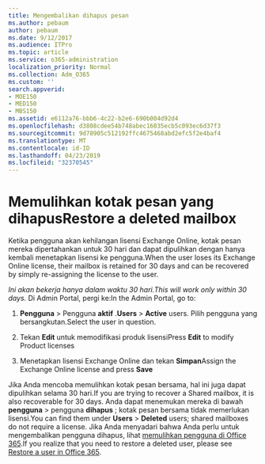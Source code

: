 ```yaml
---
title: Mengembalikan dihapus pesan
ms.author: pebaum
author: pebaum
ms.date: 9/12/2017
ms.audience: ITPro
ms.topic: article
ms.service: o365-administration
localization_priority: Normal
ms.collection: Adm_O365
ms.custom: ''
search.appverid:
- MOE150
- MED150
- MBS150
ms.assetid: e6112a76-bbb6-4c22-b2e6-690b004d92d4
ms.openlocfilehash: d3808cdee54b748abec16035ecb5c093ec6d37f3
ms.sourcegitcommit: 9d78905c512192ffc4675468abd2efc5f2e4baf4
ms.translationtype: MT
ms.contentlocale: id-ID
ms.lasthandoff: 04/23/2019
ms.locfileid: "32370545"
---
```

# <a name="restore-a-deleted-mailbox"></a><span data-ttu-id="e2668-102">Memulihkan kotak pesan yang dihapus</span><span class="sxs-lookup"><span data-stu-id="e2668-102">Restore a deleted mailbox</span></span>

<span data-ttu-id="e2668-103">Ketika pengguna akan kehilangan lisensi Exchange Online, kotak pesan mereka dipertahankan untuk 30 hari dan dapat dipulihkan dengan hanya kembali menetapkan lisensi ke pengguna.</span><span class="sxs-lookup"><span data-stu-id="e2668-103">When the user loses its Exchange Online license, their mailbox is retained for 30 days and can be recovered by simply re-assigning the license to the user.</span></span>
  
 <span data-ttu-id="e2668-104">*Ini akan bekerja hanya dalam waktu 30 hari.*</span><span class="sxs-lookup"><span data-stu-id="e2668-104">*This will work only within 30 days.*</span></span>  <span data-ttu-id="e2668-105">Di Admin Portal, pergi ke:</span><span class="sxs-lookup"><span data-stu-id="e2668-105">In the Admin Portal, go to:</span></span> 
  
1. <span data-ttu-id="e2668-106">**Pengguna** \> Pengguna **aktif** .</span><span class="sxs-lookup"><span data-stu-id="e2668-106">**Users** \> **Active** users.</span></span> <span data-ttu-id="e2668-107">Pilih pengguna yang bersangkutan.</span><span class="sxs-lookup"><span data-stu-id="e2668-107">Select the user in question.</span></span> 
    
2. <span data-ttu-id="e2668-108">Tekan **Edit** untuk memodifikasi produk lisensi</span><span class="sxs-lookup"><span data-stu-id="e2668-108">Press **Edit** to modify Product licenses</span></span> 
    
3. <span data-ttu-id="e2668-109">Menetapkan lisensi Exchange Online dan tekan **Simpan**</span><span class="sxs-lookup"><span data-stu-id="e2668-109">Assign the Exchange Online license and press **Save**</span></span>
    
<span data-ttu-id="e2668-110">Jika Anda mencoba memulihkan kotak pesan bersama, hal ini juga dapat dipulihkan selama 30 hari.</span><span class="sxs-lookup"><span data-stu-id="e2668-110">If you are trying to recover a Shared mailbox, it is also recoverable for 30 days.</span></span> <span data-ttu-id="e2668-111">Anda dapat menemukan mereka di bawah **pengguna** \> pengguna **dihapus** ; kotak pesan bersama tidak memerlukan lisensi.</span><span class="sxs-lookup"><span data-stu-id="e2668-111">You can find them under **Users** \> **Deleted** users; shared mailboxes do not require a license.</span></span> <span data-ttu-id="e2668-112">Jika Anda menyadari bahwa Anda perlu untuk mengembalikan pengguna dihapus, lihat [memulihkan pengguna di Office 365](https://docs.microsoft.com/en-us/office365/admin/add-users/restore-user).</span><span class="sxs-lookup"><span data-stu-id="e2668-112">If you realize that you need to restore a deleted user, please see [Restore a user in Office 365](https://docs.microsoft.com/en-us/office365/admin/add-users/restore-user).</span></span>
  

